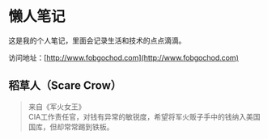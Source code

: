 # 懒人笔记

这是我的个人笔记，里面会记录生活和技术的点点滴滴。

访问地址：[http://www.fobgochod.com](http://www.fobgochod.com)


## 稻草人（Scare Crow）

> 来自《军火女王》  
> CIA工作责任官，对钱有异常的敏锐度，希望将军火贩子手中的钱纳入美国国库，但却常常踢到铁板。

